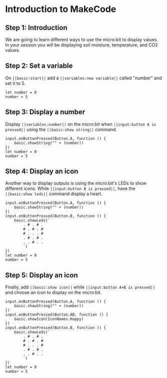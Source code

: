 # Introduction to MakeCode

## Step 1: Introduction

We are going to learn different ways to use the micro:bit to display values. In your session you will be displaying soil moisture, temperature, and CO2 values.

## Step 2: Set a variable

On ``||basic:start||`` add a ``||variables:new variable||`` called "number" and set it to 5.

```blocks
let number = 0
number = 5
```

## Step 3: Display a number

Display ``||variables:number||`` on the micro:bit when ``||input:button A is pressed||`` using the ``||basic:show string||`` command.

```blocks
input.onButtonPressed(Button.A, function () {
    basic.showString("" + (number))
})
let number = 0
number = 5
```

## Step 4: Display an icon

Another way to display outputs is using the micro:bit's LEDs to show different icons. While ``||input:button B is pressed||``, have the ``||basic:show leds||`` command display a heart.

```blocks
input.onButtonPressed(Button.A, function () {
    basic.showString("" + (number))
})
input.onButtonPressed(Button.B, function () {
    basic.showLeds(`
        . # . # .
        # . # . #
        # . . . #
        . # . # .
        . . # . .
        `)
})
let number = 0
number = 5
```
## Step 5: Display an icon

Finally, add ``||basic:show icon||`` while ``||input:button A+B is pressed||`` and choose an icon to display on the micro:bit.

```blocks
input.onButtonPressed(Button.A, function () {
    basic.showString("" + (number))
})
input.onButtonPressed(Button.AB, function () {
    basic.showIcon(IconNames.Happy)
})
input.onButtonPressed(Button.B, function () {
    basic.showLeds(`
        . # . # .
        # . # . #
        # . . . #
        . # . # .
        . . # . .
        `)
})
let number = 0
number = 5
```



